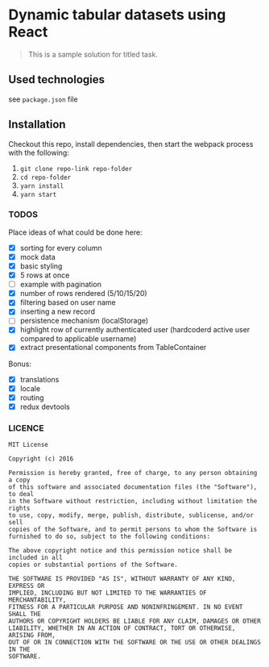 # Dynamic tabular datasets using React

> This is a sample solution for titled task.
 
## Used technologies
see `package.json` file

## Installation
Checkout this repo, install dependencies, then start the webpack process with the following:

1. `git clone repo-link repo-folder`
2. `cd repo-folder`
3. `yarn install`
4. `yarn start`

### TODOS ###
Place ideas of what could be done here:
- [x] sorting for every column
- [x] mock data
- [x] basic styling
- [x] 5 rows at once
- [ ] example with pagination
- [x] number of rows rendered (5/10/15/20)
- [x] filtering based on user name
- [x] inserting a new record
- [ ] persistence mechanism (localStorage)
- [x] highlight row of currently authenticated user (hardcoderd active user compared to applicable username)
- [x] extract presentational components from TableContainer

Bonus:
- [x] translations
- [x] locale
- [x] routing
- [x] redux devtools

### LICENCE ###
```
MIT License

Copyright (c) 2016

Permission is hereby granted, free of charge, to any person obtaining a copy
of this software and associated documentation files (the "Software"), to deal
in the Software without restriction, including without limitation the rights
to use, copy, modify, merge, publish, distribute, sublicense, and/or sell
copies of the Software, and to permit persons to whom the Software is
furnished to do so, subject to the following conditions:

The above copyright notice and this permission notice shall be included in all
copies or substantial portions of the Software.

THE SOFTWARE IS PROVIDED "AS IS", WITHOUT WARRANTY OF ANY KIND, EXPRESS OR
IMPLIED, INCLUDING BUT NOT LIMITED TO THE WARRANTIES OF MERCHANTABILITY,
FITNESS FOR A PARTICULAR PURPOSE AND NONINFRINGEMENT. IN NO EVENT SHALL THE
AUTHORS OR COPYRIGHT HOLDERS BE LIABLE FOR ANY CLAIM, DAMAGES OR OTHER
LIABILITY, WHETHER IN AN ACTION OF CONTRACT, TORT OR OTHERWISE, ARISING FROM,
OUT OF OR IN CONNECTION WITH THE SOFTWARE OR THE USE OR OTHER DEALINGS IN THE
SOFTWARE.
```